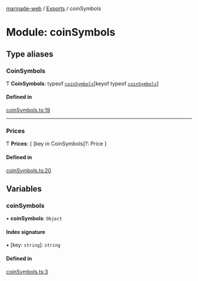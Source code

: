 [marinade-web](../README.md) / [Exports](../modules.md) / coinSymbols

# Module: coinSymbols

## Type aliases

### CoinSymbols

Ƭ **CoinSymbols**: typeof [`coinSymbols`](coinSymbols.md#coinsymbols)[keyof typeof [`coinSymbols`](coinSymbols.md#coinsymbols)]

#### Defined in

[coinSymbols.ts:19](https://github.com/marinade-finance/marinade-web/blob/3661e26/src/services/domain/coinSymbols.ts#L19)

___

### Prices

Ƭ **Prices**: { [key in CoinSymbols]?: Price }

#### Defined in

[coinSymbols.ts:20](https://github.com/marinade-finance/marinade-web/blob/3661e26/src/services/domain/coinSymbols.ts#L20)

## Variables

### coinSymbols

• **coinSymbols**: `Object`

#### Index signature

▪ [key: `string`]: `string`

#### Defined in

[coinSymbols.ts:3](https://github.com/marinade-finance/marinade-web/blob/3661e26/src/services/domain/coinSymbols.ts#L3)
